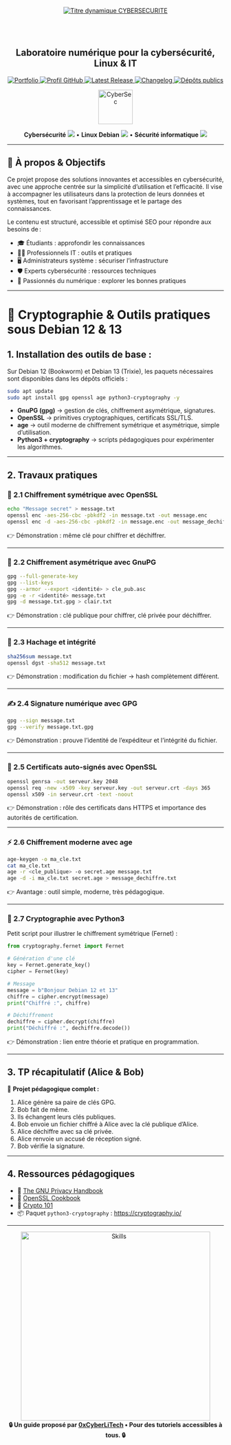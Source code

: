 <div align="center">

  <br></br>
  
  <a href="https://github.com/0xCyberLiTech">
  <img src="https://readme-typing-svg.herokuapp.com?font=JetBrains+Mono&size=50&duration=6000&pause=1000000000&color=FF0048&center=true&vCenter=true&width=1100&lines=%3ECYBERSECURITE_" alt="Titre dynamique CYBERSECURITE" />
  </a>
  
  <br></br>

  <h2>Laboratoire numérique pour la cybersécurité, Linux & IT</h2>
  
  <p align="center">
      <a href="https://0xcyberlitech.github.io/">
        <img src="https://img.shields.io/badge/Portfolio-0xCyberLiTech-181717?logo=github&style=flat-square" alt="Portfolio" />
      </a>
      <a href="https://github.com/0xCyberLiTech">
        <img src="https://img.shields.io/badge/Profil-GitHub-181717?logo=github&style=flat-square" alt="Profil GitHub" />
      </a>
      <a href="https://github.com/0xCyberLiTech/Cybersecurite/releases/latest">
        <img src="https://img.shields.io/github/v/release/0xCyberLiTech/Cybersecurite?label=version" alt="Latest Release" />
      </a>
      <a href="https://github.com/0xCyberLiTech/Cybersecurite/blob/main/CHANGELOG.md">
        <img src="https://img.shields.io/badge/📄%20CHANGELOG-Cybersecurite-blue" alt="Changelog" />
      </a>
      <a href="https://github.com/0xCyberLiTech?tab=repositories">
        <img src="https://img.shields.io/badge/Dépôts-publics-blue?style=flat-square" alt="Dépôts publics" />
      </a>
  </p>

</div>

<!-- Optimisation SEO : mots-clés cybersécurité, sécurité informatique, Linux, Debian, administration système, réseau, IT, cryptographie, open source, pare-feu, proxy, reverse proxy, DNS, SSH, Docker, OpenVAS, SIEM, EDR, XDR, SOAR, pentest, forensic, logs, tutoriels, guides, formation, expertise, supervision, ressources techniques, étudiants, professionnels, passionnés, bonnes pratiques, protection des données, analyse de risques, cyberattaque, défense, conformité, audit, gestion de crise, sensibilisation, monitoring, cloud, virtualisation, DevSecOps. -->

<div align="center">
  <img src="https://img.icons8.com/fluency/96/000000/cyber-security.png" alt="CyberSec" width="80"/>
</div>

<div align="center">
  <p>
    <strong>Cybersécurité</strong> <img src="https://img.icons8.com/color/24/000000/lock--v1.png"/> • <strong>Linux Debian</strong> <img src="https://img.icons8.com/color/24/000000/linux.png"/> • <strong>Sécurité informatique</strong> <img src="https://img.icons8.com/color/24/000000/shield-security.png"/>
  </p>
</div>

---

## 🚀 À propos & Objectifs

Ce projet propose des solutions innovantes et accessibles en cybersécurité, avec une approche centrée sur la simplicité d’utilisation et l’efficacité. Il vise à accompagner les utilisateurs dans la protection de leurs données et systèmes, tout en favorisant l’apprentissage et le partage des connaissances.

Le contenu est structuré, accessible et optimisé SEO pour répondre aux besoins de :
- 🎓 Étudiants : approfondir les connaissances
- 👨‍💻 Professionnels IT : outils et pratiques
- 🖥️ Administrateurs système : sécuriser l’infrastructure
- 🛡️ Experts cybersécurité : ressources techniques
- 🚀 Passionnés du numérique : explorer les bonnes pratiques

---

# 📘 Cryptographie & Outils pratiques sous Debian 12 & 13

## 1. Installation des outils de base :

Sur Debian 12 (Bookworm) et Debian 13 (Trixie), les paquets nécessaires sont disponibles dans les dépôts officiels :

```bash
sudo apt update
sudo apt install gpg openssl age python3-cryptography -y
```

- **GnuPG (gpg)** → gestion de clés, chiffrement asymétrique, signatures.  
- **OpenSSL** → primitives cryptographiques, certificats SSL/TLS.  
- **age** → outil moderne de chiffrement symétrique et asymétrique, simple d’utilisation.  
- **Python3 + cryptography** → scripts pédagogiques pour expérimenter les algorithmes.  

---

## 2. Travaux pratiques

### 🔑 2.1 Chiffrement symétrique avec OpenSSL
```bash
echo "Message secret" > message.txt
openssl enc -aes-256-cbc -pbkdf2 -in message.txt -out message.enc
openssl enc -d -aes-256-cbc -pbkdf2 -in message.enc -out message_dechiffre.txt
```
👉 Démonstration : même clé pour chiffrer et déchiffrer.  

---

### 🔐 2.2 Chiffrement asymétrique avec GnuPG
```bash
gpg --full-generate-key
gpg --list-keys
gpg --armor --export <identité> > cle_pub.asc
gpg -e -r <identité> message.txt
gpg -d message.txt.gpg > clair.txt
```
👉 Démonstration : clé publique pour chiffrer, clé privée pour déchiffrer.  

---

### 🧩 2.3 Hachage et intégrité
```bash
sha256sum message.txt
openssl dgst -sha512 message.txt
```
👉 Démonstration : modification du fichier → hash complètement différent.  

---

### ✍️ 2.4 Signature numérique avec GPG
```bash
gpg --sign message.txt
gpg --verify message.txt.gpg
```
👉 Démonstration : prouve l’identité de l’expéditeur et l’intégrité du fichier.  

---

### 🔏 2.5 Certificats auto-signés avec OpenSSL
```bash
openssl genrsa -out serveur.key 2048
openssl req -new -x509 -key serveur.key -out serveur.crt -days 365
openssl x509 -in serveur.crt -text -noout
```
👉 Démonstration : rôle des certificats dans HTTPS et importance des autorités de certification.  

---

### ⚡ 2.6 Chiffrement moderne avec age
```bash
age-keygen -o ma_cle.txt
cat ma_cle.txt
age -r <cle_publique> -o secret.age message.txt
age -d -i ma_cle.txt secret.age > message_dechiffre.txt
```
👉 Avantage : outil simple, moderne, très pédagogique.  

---

### 🐍 2.7 Cryptographie avec Python3
Petit script pour illustrer le chiffrement symétrique (Fernet) :

```python
from cryptography.fernet import Fernet

# Génération d'une clé
key = Fernet.generate_key()
cipher = Fernet(key)

# Message
message = b"Bonjour Debian 12 et 13"
chiffre = cipher.encrypt(message)
print("Chiffré :", chiffre)

# Déchiffrement
dechiffre = cipher.decrypt(chiffre)
print("Déchiffré :", dechiffre.decode())
```

👉 Démonstration : lien entre théorie et pratique en programmation.  

---

## 3. TP récapitulatif (Alice & Bob)
🎯 **Projet pédagogique complet :**  
1. Alice génère sa paire de clés GPG.  
2. Bob fait de même.  
3. Ils échangent leurs clés publiques.  
4. Bob envoie un fichier chiffré à Alice avec la clé publique d’Alice.  
5. Alice déchiffre avec sa clé privée.  
6. Alice renvoie un accusé de réception signé.  
7. Bob vérifie la signature.  

---

## 4. Ressources pédagogiques
- 📖 [The GNU Privacy Handbook](https://www.gnupg.org/gph/en/manual.html)  
- 📖 [OpenSSL Cookbook](https://www.feistyduck.com/library/openssl-cookbook/)  
- 📖 [Crypto 101](https://crypto101.io/)  
- 📦 Paquet `python3-cryptography` : <https://cryptography.io/>  

---

<div align="center">
  <a href="https://github.com/0xCyberLiTech" target="_blank" rel="noopener">
    <img src="https://skillicons.dev/icons?i=linux,debian,bash,docker,nginx,git,vim,python,markdown" alt="Skills" width="440">
  </a>
</div>

<div align="center">
  <b>🔒 Un guide proposé par <a href="https://github.com/0xCyberLiTech">0xCyberLiTech</a> • Pour des tutoriels accessibles à tous. 🔒</b>
</div>


